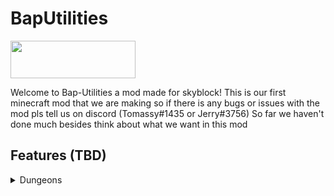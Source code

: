 # BapUtilities
<p align="left">
  <a href="https://discord.gg/HzheJutA" target="_blank">
    <img src="https://worldwish.org/wp-content/uploads/2022/11/Discord-Logo-small-transparent.png" width="200" height="60">
  </a>
</p>

Welcome to Bap-Utilities a mod made for skyblock!
This is our first minecraft mod that we are making so if there is any bugs or issues with the mod pls tell us on discord (Tomassy#1435 or Jerry#3756)
So far we haven't done much besides think about what we want in this mod

## Features (TBD)

<details>
  <summary>Dungeons</summary>
  
- Trust feature to let other players take your own party if you go afk 
- Better dragon name in the m7 boss fight (might not happen because there is already a sbe/skytils feature that let you do this
- Display dragon hp
- Display dungeon secret route (might not happen or will take a really long time to make) 
